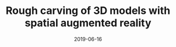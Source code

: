 ---
title: "Rough carving of 3D models with spatial augmented reality"
collection: publications
permalink: /publication/1
date: 2019-06-16
venue: 'Proceedings of the ACM Symposium on Computational Fabrication'
paperurl: '/files/rough_carving.pdf'
link: 'https://dl.acm.org/doi/abs/10.1145/3328939.3328998'
citation: 'Hattab, Ammar, and Gabriel Taubin. "Rough carving of 3D models with spatial augmented reality." Proceedings of the ACM Symposium on Computational Fabrication. 2019.'
---